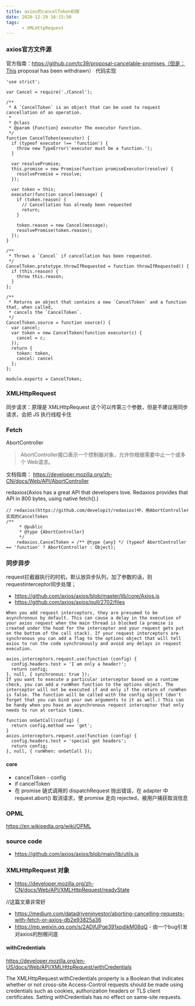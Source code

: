 ```yaml
---
title: axios的cancelToken初探
date: 2020-12-29 16:15:50
tags:
      - XMLHttpRequest
---
```


### axios官方文件源
官方指南：https://github.com/tc39/proposal-cancelable-promises（但是：This proposal has been withdrawn）
代码实现
```
'use strict';

var Cancel = require('./Cancel');

/**
 * A `CancelToken` is an object that can be used to request cancellation of an operation.
 *
 * @class
 * @param {Function} executor The executor function.
 */
function CancelToken(executor) {
  if (typeof executor !== 'function') {
    throw new TypeError('executor must be a function.');
  }

  var resolvePromise;
  this.promise = new Promise(function promiseExecutor(resolve) {
    resolvePromise = resolve;
  });

  var token = this;
  executor(function cancel(message) {
    if (token.reason) {
      // Cancellation has already been requested
      return;
    }

    token.reason = new Cancel(message);
    resolvePromise(token.reason);
  });
}

/**
 * Throws a `Cancel` if cancellation has been requested.
 */
CancelToken.prototype.throwIfRequested = function throwIfRequested() {
  if (this.reason) {
    throw this.reason;
  }
};

/**
 * Returns an object that contains a new `CancelToken` and a function that, when called,
 * cancels the `CancelToken`.
 */
CancelToken.source = function source() {
  var cancel;
  var token = new CancelToken(function executor(c) {
    cancel = c;
  });
  return {
    token: token,
    cancel: cancel
  };
};

module.exports = CancelToken;

```

### XMLHttpRequest
同步请求：原理是 XMLHttpRequest 这个可以传第三个参数，但是不建议用同步请求，会把 JS 执行线程卡住


### Fetch
AbortController
> AbortController接口表示一个控制器对象，允许你根据需要中止一个或多个 Web请求。

文档指南：
https://developer.mozilla.org/zh-CN/docs/Web/API/AbortController

redaxios(Axios has a great API that developers love. Redaxios provides that API in 800 bytes, using native fetch().)
```
// redaxios(https://github.com/developit/redaxios)中，用AbortController实现的CancelToken
/**
	 * @public
	 * @type {AbortController}
	 */
	redaxios.CancelToken = /** @type {any} */ (typeof AbortController == 'function' ? AbortController : Object);

```

### 同步异步
request拦截器执行的时机，默认放异步队列，加了参数的话，则requestinterceptor同步处理；
- https://github.com/axios/axios/blob/master/lib/core/Axios.js
- https://github.com/axios/axios/pull/2702/files
```
When you add request interceptors, they are presumed to be asynchronous by default. This can cause a delay in the execution of your axios request when the main thread is blocked (a promise is created under the hood for the interceptor and your request gets put on the bottom of the call stack). If your request interceptors are synchronous you can add a flag to the options object that will tell axios to run the code synchronously and avoid any delays in request execution.

axios.interceptors.request.use(function (config) {
  config.headers.test = 'I am only a header!';
  return config;
}, null, { synchronous: true });
If you want to execute a particular interceptor based on a runtime check, you can add a runWhen function to the options object. The interceptor will not be executed if and only if the return of runWhen is false. The function will be called with the config object (don't forget that you can bind your own arguments to it as well.) This can be handy when you have an asynchronous request interceptor that only needs to run at certain times.

function onGetCall(config) {
  return config.method === 'get';
}
axios.interceptors.request.use(function (config) {
  config.headers.test = 'special get headers';
  return config;
}, null, { runWhen: onGetCall });
```

#### core
- cancelToken - config 
- if cancelToken
- 在 promise 链式调用的 dispatchRequest 抛出错误，在 adapter 中 request.abort() 取消请求，使 promise 走向 rejected，被用户捕获取消信息
### OPML
https://en.wikipedia.org/wiki/OPML

### source code
- https://github.com/axios/axios/blob/main/lib/utils.js


### XMLHttpRequest 对象
- https://developer.mozilla.org/zh-CN/docs/Web/API/XMLHttpRequest/readyState


//这篇文章非常好
- https://medium.com/datadriveninvestor/aborting-cancelling-requests-with-fetch-or-axios-db2e93825a36
- https://mp.weixin.qq.com/s/2ADjfJPge391xpdikM08qQ - 由一个bug引发对axios的刨根问底


#### withCredentials
https://developer.mozilla.org/en-US/docs/Web/API/XMLHttpRequest/withCredentials

The XMLHttpRequest.withCredentials property is a Boolean that indicates whether or not cross-site Access-Control requests should be made using credentials such as cookies, authorization headers or TLS client certificates. Setting withCredentials has no effect on same-site requests.